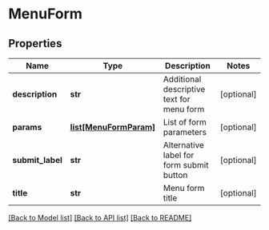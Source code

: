 # MenuForm

## Properties
Name | Type | Description | Notes
------------ | ------------- | ------------- | -------------
**description** | **str** | Additional descriptive text for menu form | [optional] 
**params** | [**list[MenuFormParam]**](MenuFormParam.md) | List of form parameters | [optional] 
**submit_label** | **str** | Alternative label for form submit button | [optional] 
**title** | **str** | Menu form title | [optional] 

[[Back to Model list]](../README.md#documentation-for-models) [[Back to API list]](../README.md#documentation-for-api-endpoints) [[Back to README]](../README.md)


